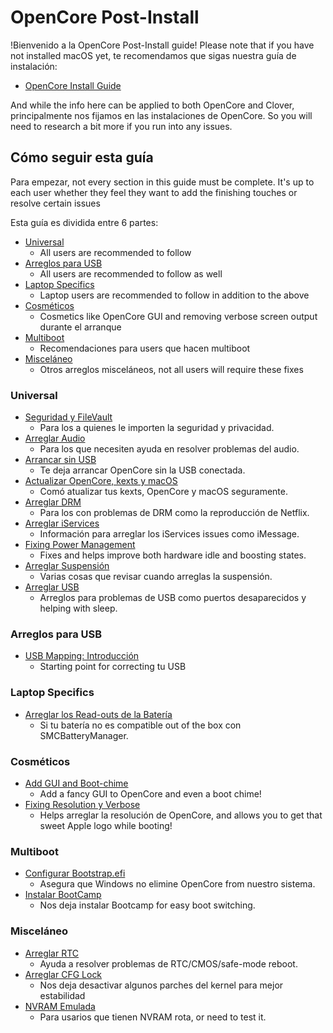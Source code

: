 # OpenCore Post-Install

!Bienvenido a la OpenCore Post-Install guide! Please note that if you have not installed macOS yet, te recomendamos que sigas nuestra guía de instalación:

* [OpenCore Install Guide](https://inyextciones.github.io/OpenCore-Install-Guide/)

And while the info here can be applied to both OpenCore and Clover, principalmente nos fijamos en las instalaciones de OpenCore. So you will need to research a bit more if you run into any issues.

## Cómo seguir esta guía

Para empezar, not every section in this guide must be complete. It's up to each user whether they feel they want to add the finishing touches or resolve certain issues

Esta guía es dividida entre 6 partes:

* [Universal](#universal)
  * All users are recommended to follow
* [Arreglos para USB](#arreglos-para-usb)
  * All users are recommended to follow as well
* [Laptop Specifics](#laptop-specifics)
  * Laptop users are recommended to follow in addition to the above
* [Cosméticos](#cosméticos)
  * Cosmetics like OpenCore GUI and removing verbose screen output durante el arranque
* [Multiboot](#multiboot)
  * Recomendaciones para users que hacen multiboot
* [Misceláneo](#misceláneo)
  * Otros arreglos misceláneos, not all users will require these fixes

### Universal

* [Seguridad y FileVault](./universal/security.md)
  * Para los a quienes le importen la seguridad y privacidad.
* [Arreglar Audio](./universal/audio.md)
  * Para los que necesiten ayuda en resolver problemas del audio.
* [Arrancar sin USB](./universal/oc2hdd.md)
  * Te deja arrancar OpenCore sin la USB conectada.
* [Actualizar OpenCore, kexts y macOS](./universal/update.md)
  * Comó atualizar tus kexts, OpenCore y macOS seguramente.
* [Arreglar DRM](./universal/drm.md)
  * Para los con problemas de DRM como la reproducción de Netflix.
* [Arreglar iServices](./universal/iservices.md)
  * Información para arreglar los iServices issues como iMessage.
* [Fixing Power Management](./universal/pm.md)
  * Fixes and helps improve both hardware idle and boosting states.
* [Arreglar Suspensión](./universal/sleep.md)
  * Varias cosas que revisar cuando arreglas la suspensión.
* [Arreglar USB](./usb/README.md)
  * Arreglos para problemas de USB como puertos desaparecidos y helping with sleep.

### Arreglos para USB

* [USB Mapping: Introducción](./usb/README.md)
  * Starting point for correcting tu USB

### Laptop Specifics

* [Arreglar los Read-outs de la Batería](./laptop-specific/battery.md)
  * Si tu batería no es compatible out of the box con SMCBatteryManager.

### Cosméticos

* [Add GUI and Boot-chime](./cosmetic/gui.md)
  * Add a fancy GUI to OpenCore and even a boot chime!
* [Fixing Resolution y Verbose](./cosmetic/verbose.md)
  * Helps arreglar la resolución de OpenCore, and allows you to get that sweet Apple logo while booting!

### Multiboot 

* [Configurar Bootstrap.efi](./multiboot/bootstrap.md)
  * Asegura que Windows no elimine OpenCore from nuestro sistema.
* [Instalar BootCamp](./multiboot/bootcamp.md)
  * Nos deja instalar Bootcamp for easy boot switching.

### Misceláneo

* [Arreglar RTC](./misc/rtc.md)
  * Ayuda a resolver problemas de RTC/CMOS/safe-mode reboot.
* [Arreglar CFG Lock](./misc/msr-lock.md)
  * Nos deja desactivar algunos parches del kernel para mejor estabilidad
* [NVRAM Emulada](./misc/nvram.md)
  * Para usarios que tienen NVRAM rota, or need to test it.
